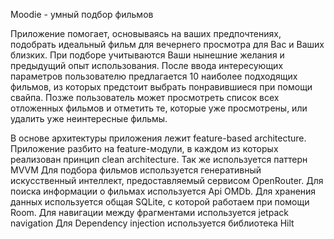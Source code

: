 Moodie - умный подбор фильмов 


Приложение помогает, основываясь на ваших предпочтениях, подобрать идеальный фильм для вечернего просмотра для Вас и Ваших близких. 
При подборе учитываются Ваши нынешние желания и предыдущий опыт использования. 
После ввода интересующих параметров пользователю предлагается 10 наиболее подходящих фильмов, из которых предстоит выбрать понравившиеся при помощи свайпа. Позже пользователь может просмотреть список всех отложенных фильмов и отметить те, которые уже просмотрены, или удалить уже неинтересные фильмы.

В основе архитектуры приложения лежит feature-based architecture. Приложение разбито на feature-модули, в каждом из которых реализован принцип clean architecture. Так же используется паттерн MVVM
Для подбора фильмов используется генеративный искусственный интеллект, предоставляемый сервисом OpenRouter.
Для поиска информации о фильмах используется Api OMDb.
Для хранения данных используется общая SQLite, с которой работаем при помощи Room.
Для навигации между фрагментами используется jetpack navigation
Для Dependency injection используется библиотека Hilt
